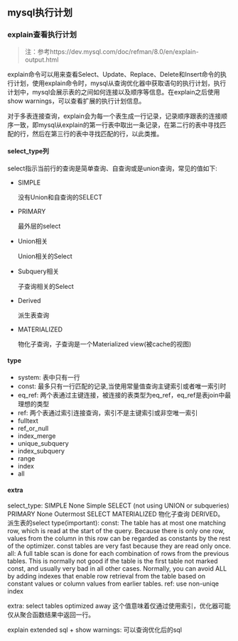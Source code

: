 ## mysql执行计划

### explain查看执行计划

>注：参考https://dev.mysql.com/doc/refman/8.0/en/explain-output.html

explain命令可以用来查看Select、Update、Replace、Delete和Insert命令的执行计划，使用explain命令时，mysql从查询优化器中获取语句的执行计划，执行计划中，mysql会展示表的之间如何连接以及顺序等信息。在explain之后使用show warnings，可以查看扩展的执行计划信息。

对于多表连接查询，explain会为每一个表生成一行记录，记录顺序跟表的连接顺序一致，即mysql从explain的第一行表中取出一条记录，在第二行的表中寻找匹配的行，然后在第三行的表中寻找匹配的行，以此类推。

#### select_type列

select指示当前行的查询是简单查询、自查询或是union查询，常见的值如下:

* SIMPLE
	
	没有Union和自查询的SELECT

* PRIMARY

	最外层的select
	
* Union相关

	Union相关的Select
	
* Subquery相关

	子查询相关的Select
	
* Derived	

	派生表查询

* MATERIALIZED

	物化子查询，子查询是一个Materialized view(被cache的视图)

#### type

* system: 表中只有一行
* const: 最多只有一行匹配的记录,当使用常量值查询主键索引或者唯一索引时
* eq\_ref: 两个表通过主键连接，被连接的表类型为eq\_ref，eq_ref是表join中最理想的类型
* ref: 两个表通过索引连接查询，索引不是主键索引或非空唯一索引
* fulltext
* ref_or_null
* index_merge
* unique_subquery
* index_subquery
* range
* index
* all

#### extra

select_type:
	SIMPLE	None	Simple SELECT (not using UNION or subqueries)
	PRIMARY	None	Outermost SELECT
	MATERIALIZED    物化子查询
	DERIVED。       派生表的select
type(important):
	const: The table has at most one matching row, which is read at the start of the query. Because there is only one row, values from the column in this row can be regarded as constants by the rest of the optimizer. const tables are very fast because they are read only once.
	all: A full table scan is done for each combination of rows from the previous tables. This is normally not good if the table is the first table not marked const, and usually very bad in all other cases. Normally, you can avoid ALL by adding indexes that enable row retrieval from the table based on constant values or column values from earlier tables.
	ref: use non-uniqe index


extra:
	select tables optimized away 这个值意味着仅通过使用索引，优化器可能仅从聚合函数结果中返回一行。 


explain extended sql + show warnings: 可以查询优化后的sql
